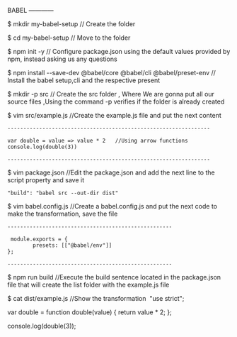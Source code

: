 BABEL
————

$ mkdir my-babel-setup    // Create the folder

$ cd my-babel-setup      // Move to the folder

$ npm init -y           // Configure package.json using the default values provided by npm, instead asking us any questions 

$ npm install --save-dev @babel/core @babel/cli @babel/preset-env // Install the babel setup,cli and the respective present

$ mkdir -p src	// Create the src folder , Where We are gonna put all our source files ,Using the command -p verifies if the folder is already created

$ vim src/example.js	//Create the example.js file and put the next content

    ----------------------------------------------------------------

	var double = value => value * 2   //Using arrow functions
	console.log(double(3))

    ----------------------------------------------------------------

$ vim package.json //Edit the package.json and add the next line to the script property and save it

    "build": "babel src --out-dir dist"

$ vim babel.config.js //Create a babel.config.js and put the next code to make the transformation, save the file

    ----------------------------------------------------  
  
     module.exports = {
            presets: [["@babel/env"]]
	};

    ----------------------------------------------------

$ npm run build //Execute the build sentence located in the package.json file that will create the list folder with the example.js file

$ cat dist/example.js //Show the transformation 
  "use strict";

   var double = function double(value) {
      return value * 2;
   };

   console.log(double(3)); 

